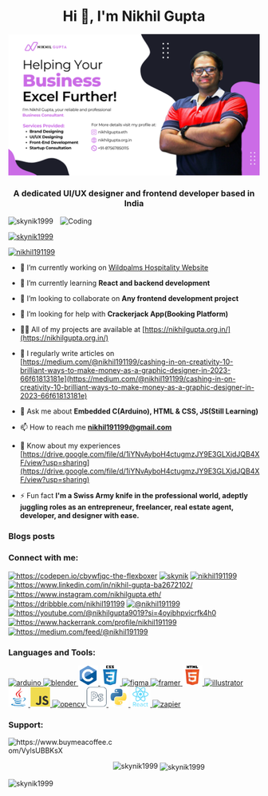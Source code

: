 <h1 align="center">Hi 👋, I'm Nikhil Gupta</h1>
<div align="center"><img src="https://github.com/SkyNik1999/SkyNik1999/blob/main/Nikhilgupta-banner.png"></div>
<h3 align="center">A dedicated UI/UX designer and frontend developer based in India</h3>
<img align="right" alt="Coding" width="400" src="https://www.google.com/url?sa=i&url=https%3A%2F%2Fwww.freecodecamp.org%2Fnews%2Flearn-full-stack-development-html-css-javascript-node-js-mongodb%2F&psig=AOvVaw2ylUCQxREzghHXUc-8cQsM&ust=1710176091263000&source=images&cd=vfe&opi=89978449&ved=0CBIQjRxqFwoTCIjm79uU6oQDFQAAAAAdAAAAABAF">

<p align="left"> <img src="https://komarev.com/ghpvc/?username=skynik1999&label=Profile%20views&color=0e75b6&style=flat" alt="skynik1999" /> </p>

<p align="left"> <a href="https://github.com/ryo-ma/github-profile-trophy"><img src="https://github-profile-trophy.vercel.app/?username=skynik1999" alt="skynik1999" /></a> </p>

<p align="left"> <a href="https://twitter.com/nikhil191199" target="blank"><img src="https://img.shields.io/twitter/follow/nikhil191199?logo=twitter&style=for-the-badge" alt="nikhil191199" /></a> </p>

- 🔭 I’m currently working on [Wildpalms Hospitality Website](https://wildpalmshospitality.com/)

- 🌱 I’m currently learning **React and backend development**

- 👯 I’m looking to collaborate on **Any frontend development project**

- 🤝 I’m looking for help with **Crackerjack App(Booking Platform)**

- 👨‍💻 All of my projects are available at [https://nikhilgupta.org.in/](https://nikhilgupta.org.in/)

- 📝 I regularly write articles on [https://medium.com/@nikhil191199/cashing-in-on-creativity-10-brilliant-ways-to-make-money-as-a-graphic-designer-in-2023-66f61813181e](https://medium.com/@nikhil191199/cashing-in-on-creativity-10-brilliant-ways-to-make-money-as-a-graphic-designer-in-2023-66f61813181e)

- 💬 Ask me about **Embedded C(Arduino), HTML & CSS, JS(Still Learning)**

- 📫 How to reach me **nikhil191199@gmail.com**

- 📄 Know about my experiences [https://drive.google.com/file/d/1iYNvAyboH4ctugmzJY9E3GLXjdJQB4XF/view?usp=sharing](https://drive.google.com/file/d/1iYNvAyboH4ctugmzJY9E3GLXjdJQB4XF/view?usp=sharing)

- ⚡ Fun fact **I'm a Swiss Army knife in the professional world, adeptly juggling roles as an entrepreneur, freelancer, real estate agent, developer, and designer with ease.**

### Blogs posts
<!-- BLOG-POST-LIST:START -->
<!-- BLOG-POST-LIST:END -->

<h3 align="left">Connect with me:</h3>
<p align="left">
<a href="https://codepen.io/https://codepen.io/cbywfjqc-the-flexboxer" target="blank"><img align="center" src="https://raw.githubusercontent.com/rahuldkjain/github-profile-readme-generator/master/src/images/icons/Social/codepen.svg" alt="https://codepen.io/cbywfjqc-the-flexboxer" height="30" width="40" /></a>
<a href="https://dev.to/skynik" target="blank"><img align="center" src="https://raw.githubusercontent.com/rahuldkjain/github-profile-readme-generator/master/src/images/icons/Social/devto.svg" alt="skynik" height="30" width="40" /></a>
<a href="https://twitter.com/nikhil191199" target="blank"><img align="center" src="https://raw.githubusercontent.com/rahuldkjain/github-profile-readme-generator/master/src/images/icons/Social/twitter.svg" alt="nikhil191199" height="30" width="40" /></a>
<a href="https://linkedin.com/in/https://www.linkedin.com/in/nikhil-gupta-ba2672102/" target="blank"><img align="center" src="https://raw.githubusercontent.com/rahuldkjain/github-profile-readme-generator/master/src/images/icons/Social/linked-in-alt.svg" alt="https://www.linkedin.com/in/nikhil-gupta-ba2672102/" height="30" width="40" /></a>
<a href="https://instagram.com/https://www.instagram.com/nikhilgupta.eth/" target="blank"><img align="center" src="https://raw.githubusercontent.com/rahuldkjain/github-profile-readme-generator/master/src/images/icons/Social/instagram.svg" alt="https://www.instagram.com/nikhilgupta.eth/" height="30" width="40" /></a>
<a href="https://dribbble.com/https://dribbble.com/nikhil191199" target="blank"><img align="center" src="https://raw.githubusercontent.com/rahuldkjain/github-profile-readme-generator/master/src/images/icons/Social/dribbble.svg" alt="https://dribbble.com/nikhil191199" height="30" width="40" /></a>
<a href="https://medium.com/@nikhil191199" target="blank"><img align="center" src="https://raw.githubusercontent.com/rahuldkjain/github-profile-readme-generator/master/src/images/icons/Social/medium.svg" alt="@nikhil191199" height="30" width="40" /></a>
<a href="https://www.youtube.com/c/https://youtube.com/@nikhilgupta9019?si=4oyibhpvicrfk4h0" target="blank"><img align="center" src="https://raw.githubusercontent.com/rahuldkjain/github-profile-readme-generator/master/src/images/icons/Social/youtube.svg" alt="https://youtube.com/@nikhilgupta9019?si=4oyibhpvicrfk4h0" height="30" width="40" /></a>
<a href="https://www.hackerrank.com/https://www.hackerrank.com/profile/nikhil191199" target="blank"><img align="center" src="https://raw.githubusercontent.com/rahuldkjain/github-profile-readme-generator/master/src/images/icons/Social/hackerrank.svg" alt="https://www.hackerrank.com/profile/nikhil191199" height="30" width="40" /></a>
<a href="/https://medium.com/feed/@nikhil191199" target="blank"><img align="center" src="https://raw.githubusercontent.com/rahuldkjain/github-profile-readme-generator/master/src/images/icons/Social/rss.svg" alt="https://medium.com/feed/@nikhil191199" height="30" width="40" /></a>
</p>

<h3 align="left">Languages and Tools:</h3>
<p align="left"> <a href="https://www.arduino.cc/" target="_blank" rel="noreferrer"> <img src="https://cdn.worldvectorlogo.com/logos/arduino-1.svg" alt="arduino" width="40" height="40"/> </a> <a href="https://www.blender.org/" target="_blank" rel="noreferrer"> <img src="https://download.blender.org/branding/community/blender_community_badge_white.svg" alt="blender" width="40" height="40"/> </a> <a href="https://www.cprogramming.com/" target="_blank" rel="noreferrer"> <img src="https://raw.githubusercontent.com/devicons/devicon/master/icons/c/c-original.svg" alt="c" width="40" height="40"/> </a> <a href="https://www.w3schools.com/css/" target="_blank" rel="noreferrer"> <img src="https://raw.githubusercontent.com/devicons/devicon/master/icons/css3/css3-original-wordmark.svg" alt="css3" width="40" height="40"/> </a> <a href="https://www.figma.com/" target="_blank" rel="noreferrer"> <img src="https://www.vectorlogo.zone/logos/figma/figma-icon.svg" alt="figma" width="40" height="40"/> </a> <a href="https://www.framer.com/" target="_blank" rel="noreferrer"> <img src="https://www.vectorlogo.zone/logos/framer/framer-icon.svg" alt="framer" width="40" height="40"/> </a> <a href="https://www.w3.org/html/" target="_blank" rel="noreferrer"> <img src="https://raw.githubusercontent.com/devicons/devicon/master/icons/html5/html5-original-wordmark.svg" alt="html5" width="40" height="40"/> </a> <a href="https://www.adobe.com/in/products/illustrator.html" target="_blank" rel="noreferrer"> <img src="https://www.vectorlogo.zone/logos/adobe_illustrator/adobe_illustrator-icon.svg" alt="illustrator" width="40" height="40"/> </a> <a href="https://www.java.com" target="_blank" rel="noreferrer"> <img src="https://raw.githubusercontent.com/devicons/devicon/master/icons/java/java-original.svg" alt="java" width="40" height="40"/> </a> <a href="https://developer.mozilla.org/en-US/docs/Web/JavaScript" target="_blank" rel="noreferrer"> <img src="https://raw.githubusercontent.com/devicons/devicon/master/icons/javascript/javascript-original.svg" alt="javascript" width="40" height="40"/> </a> <a href="https://opencv.org/" target="_blank" rel="noreferrer"> <img src="https://www.vectorlogo.zone/logos/opencv/opencv-icon.svg" alt="opencv" width="40" height="40"/> </a> <a href="https://www.photoshop.com/en" target="_blank" rel="noreferrer"> <img src="https://raw.githubusercontent.com/devicons/devicon/master/icons/photoshop/photoshop-line.svg" alt="photoshop" width="40" height="40"/> </a> <a href="https://www.python.org" target="_blank" rel="noreferrer"> <img src="https://raw.githubusercontent.com/devicons/devicon/master/icons/python/python-original.svg" alt="python" width="40" height="40"/> </a> <a href="https://reactjs.org/" target="_blank" rel="noreferrer"> <img src="https://raw.githubusercontent.com/devicons/devicon/master/icons/react/react-original-wordmark.svg" alt="react" width="40" height="40"/> </a> <a href="https://zapier.com" target="_blank" rel="noreferrer"> <img src="https://www.vectorlogo.zone/logos/zapier/zapier-icon.svg" alt="zapier" width="40" height="40"/> </a> </p>

<h3 align="left">Support:</h3>
<p><a href="https://www.buymeacoffee.com/https://www.buymeacoffee.com/VylsUBBKsX"> <img align="left" src="https://cdn.buymeacoffee.com/buttons/v2/default-yellow.png" height="50" width="210" alt="https://www.buymeacoffee.com/VylsUBBKsX" /></a></p><br><br>

<p><img align="left" src="https://github-readme-stats.vercel.app/api/top-langs?username=skynik1999&show_icons=true&locale=en&layout=compact" alt="skynik1999" /></p>

<p>&nbsp;<img align="center" src="https://github-readme-stats.vercel.app/api?username=skynik1999&show_icons=true&locale=en" alt="skynik1999" /></p>

<p><img align="center" src="https://github-readme-streak-stats.herokuapp.com/?user=skynik1999&" alt="skynik1999" /></p>

